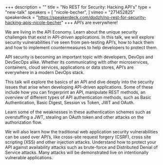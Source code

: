 +++
description = ""
title = "No REST for Security: Hacking API's"
type = "new-talk"
speakers = [
        "nicole-becher",
]
vimeo = "271452825"
speakerdeck = "https://speakerdeck.com/dodzh/no-rest-for-security-hacking-apis-nicole-becher"
+++
API’s are everywhere!

We are living in the API Economy. Learn about the unique security challenges that exist in
API-driven applications. In this talk, we will explore security vulnerabilities I've seen
from pen-testing API’s, how to hack them and how to implement countermeasures to help
developers to protect them.

API security is becoming an important topic with developers, DevOps and DevSecOps alike.
Whether its communicating with other microservices, containers, cloud services,
applications or data stores, API’s are everywhere in a modern DevOps stack.

This talk will explore the basics of an API and dive deeply into the security issues that
arise when developing API-driven applications. Some of these include how you can
fingerprint an API, manipulate REST methods, an overview of different types of API
authentication methods, such as Basic Authentication, Basic Digest, Session vs Token, JWT
and OAuth.

Learn some of the weaknesses in these authentication schemes such as overstuffing a JWT,
stealing an OAuth token and other attacks on the authorization flow.

We will also learn how the traditional web application security vulnerabilities can be
used over API’s, like cross-site request forgery (CSRF), cross site scripting (XSS) and
other injection attacks. Understand how to protect your API against availability attacks
such as brute-force and Distributed Denial of Service attacks. Many attacks will be
demonstrated live on intentionally vulnerable applications.